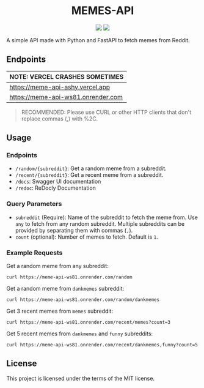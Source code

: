 <h1 align="center">MEMES-API</h1>
<p align="center">
<img src="https://img.shields.io/github/repo-size/itsmeadarsh2008/meme-api?color=pink&style=for-the-badge">
<img src="https://img.shields.io/github/issues/itsmeadarsh2008/meme-api?style=for-the-badge">
</p>

A simple API made with Python and FastAPI to fetch memes from Reddit. 

## Endpoints
| NOTE: VERCEL CRASHES SOMETIMES     |
|------------------------------------|
| https://meme-api-ashy.vercel.app   |
| https://meme-api-ws81.onrender.com |
>RECOMMENDED: Please use CURL or other HTTP clients that don't replace commas (,) with %2C. 

## Usage

### Endpoints

- `/random/{subreddit}`: Get a random meme from a subreddit.
- `/recent/{subreddit}`: Get a recent meme from a subreddit.
- `/docs`: Swagger UI documentation
- `/redoc`: ReDocly Documentation

### Query Parameters

- `subreddit` (Require): Name of the subreddit to fetch the meme from. Use `any` to fetch from any random subreddit. Multiple subreddits can be provided by separating them with commas (`,`).
- `count` (optional): Number of memes to fetch. Default is `1`.

### Example Requests

Get a random meme from any subreddit:

```
curl https://meme-api-ws81.onrender.com/random
```

Get a random meme from `dankmemes` subreddit:

```
curl https://meme-api-ws81.onrender.com/random/dankmemes
```

Get 3 recent memes from `memes` subreddit:

```
curl https://meme-api-ws81.onrender.com/recent/memes?count=3
```

Get 5 recent memes from `dankmemes` and `funny` subreddits:

```
curl https://meme-api-ws81.onrender.com/recent/dankmemes,funny?count=5
```

## License

This project is licensed under the terms of the MIT license.